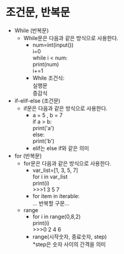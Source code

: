 # 조건문, 반복문
- While (반복문)
  - While문은 다음과 같은 방식으로 사용한다.<br>
    - num=int(input())<br>
      i=0<br>
      while i < num:<br>
    print(num)<br>
    i+=1<br>  
    - While 조건식:  <br> 
    실행문<br>
    증감식<br>
- if-elif-else (조건문)
  - if문은 다음과 같은 방식으로 사용한다.
    - a = 5 , b = 7<br> if a > b:<br> print('a')<br>else:<br> print('b')
    - elif는 else if와 같은 의미
- for (반복문)
  - for문은 다음과 같은 방식으로 사용한다.
      - var_list=[1, 3, 5, 7]<br>for i in var_list<br> print(i)<br> >>>1 3 5 7<br> 
      - for item in iterable:<br>... 반복할 구문...
  - range
      - for i in range(0,8,2)<br>print(i)<br>>>>0 2 4 6
      - range(시작숫자, 종료숫자, step)<br>
  *step은 숫자 사이의 간격을 의미